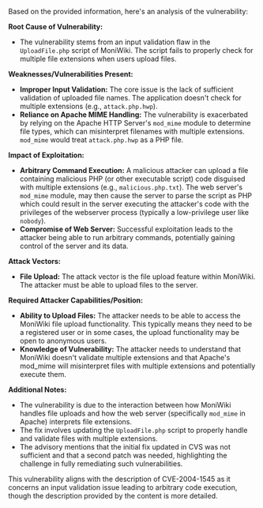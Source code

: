Based on the provided information, here's an analysis of the vulnerability:

**Root Cause of Vulnerability:**

*   The vulnerability stems from an input validation flaw in the `UploadFile.php` script of MoniWiki. The script fails to properly check for multiple file extensions when users upload files.

**Weaknesses/Vulnerabilities Present:**

*   **Improper Input Validation:** The core issue is the lack of sufficient validation of uploaded file names. The application doesn't check for multiple extensions (e.g., `attack.php.hwp`).
*   **Reliance on Apache MIME Handling:** The vulnerability is exacerbated by relying on the Apache HTTP Server's `mod_mime` module to determine file types, which can misinterpret filenames with multiple extensions. `mod_mime` would treat `attack.php.hwp` as a PHP file.

**Impact of Exploitation:**

*   **Arbitrary Command Execution:** A malicious attacker can upload a file containing malicious PHP (or other executable script) code disguised with multiple extensions (e.g., `malicious.php.txt`). The web server's `mod_mime` module, may then cause the server to parse the script as PHP which could result in the server executing the attacker's code with the privileges of the webserver process (typically a low-privilege user like `nobody`).
*   **Compromise of Web Server:** Successful exploitation leads to the attacker being able to run arbitrary commands, potentially gaining control of the server and its data.

**Attack Vectors:**

*   **File Upload:** The attack vector is the file upload feature within MoniWiki. The attacker must be able to upload files to the server.

**Required Attacker Capabilities/Position:**

*   **Ability to Upload Files:** The attacker needs to be able to access the MoniWiki file upload functionality. This typically means they need to be a registered user or in some cases, the upload functionality may be open to anonymous users.
*   **Knowledge of Vulnerability:** The attacker needs to understand that MoniWiki doesn't validate multiple extensions and that Apache's mod_mime will misinterpret files with multiple extensions and potentially execute them.

**Additional Notes:**

*   The vulnerability is due to the interaction between how MoniWiki handles file uploads and how the web server (specifically `mod_mime` in Apache) interprets file extensions.
*   The fix involves updating the `UploadFile.php` script to properly handle and validate files with multiple extensions.
*   The advisory mentions that the initial fix updated in CVS was not sufficient and that a second patch was needed, highlighting the challenge in fully remediating such vulnerabilities.

This vulnerability aligns with the description of CVE-2004-1545 as it concerns an input validation issue leading to arbitrary code execution, though the description provided by the content is more detailed.